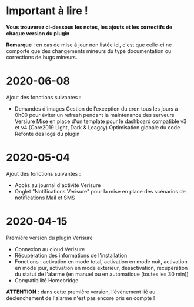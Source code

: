 # Important à lire !

**Vous trouverez ci-dessous les notes, les ajouts et les correctifs de chaque version du plugin**

**Remarque** : en cas de mise à jour non listée ici, c'est que celle-ci ne comporte que des changements mineurs du type documentation ou corrections de bugs mineurs.


# 2020-06-08

Ajout des fonctions suivantes :
 - Demandes d'images
Gestion de l’exception du cron tous les jours à 0h00 pour éviter un refresh pendant la maintenance des serveurs Versiure
Mise en place d'un template pour le dashboard compatible v3 et v4 (Core2019 Light, Dark & Leagcy)
Optimisation globale du code
Refonte des logs du plugin


# 2020-05-04

Ajout des fonctions suivantes :
 - Accès au journal d'activité Verisure
 - Onglet "Notifications Verisure" pour la mise en place des scénarios de notifications Mail et SMS
  

# 2020-04-15

Première version du plugin Verisure
 - Connexion au cloud Verisure
 - Récupération des informations de l'installation
 - Fonctions : activation en mode total, activation en mode nuit, activation en mode jour, activation en mode extérieur, désactivation, récupération du statut de l'alarme (en manuel ou en automatique (toutes les 30 min))
 - Compatibilité Homebridge
 
 **ATTENTION** : dans cette première version, l'évènement lié au déclenchement de l'alarme n'est pas encore pris en compte !
 

